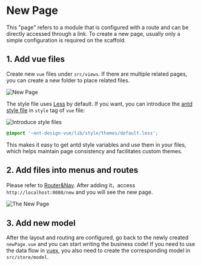 # New Page

This "page" refers to a module that is configured with a route and can be directly accessed through a link. To create a new page, usually only a simple configuration is required on the scaffold.

## 1. Add vue files

Create new `vue` files under `src/views`. If there are multiple related pages, you can create a new folder to place related files.

![New Page](/assets/new_page1.png)

The style file uses [Less](https://less.bootcss.com/) by default. If you want, you can introduce the [antd style file](https://github.com/vueComponent/ant-design-vue/blob/master/components/style/themes/default.less) in `style` tag of `vue` file:

![Introduce style files](/assets/new_page2.png)

```css
@import '~ant-design-vue/lib/style/themes/default.less';
```

This makes it easy to get antd style variables and use them in your files, which helps maintain page consistency and facilitates custom themes.

## 2. Add files into menus and routes

Please refer to  [Router&Nav](https://pro.loacg.com/docs/router-and-nav). After adding it，access `http://localhost:8080/new` and you will see the new page.

![The New Page](/assets/new_page3.png)



## 3. Add new model

After the layout and routing are configured, go back to the newly created `newPage.vue` and you can start writing the business code! If you need to use the data flow in [vuex](https://vuex.vuejs.org), you also need to create the corresponding model in `src/store/model`.
